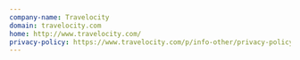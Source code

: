 ```yaml
---
company-name: Travelocity
domain: travelocity.com
home: http://www.travelocity.com/
privacy-policy: https://www.travelocity.com/p/info-other/privacy-policy.html
---
```




